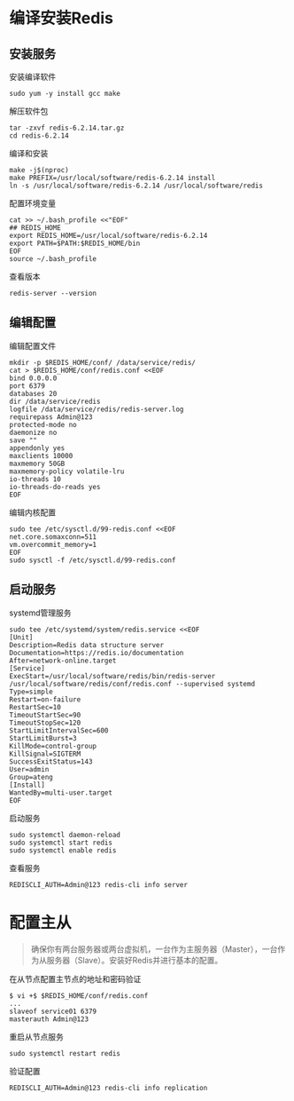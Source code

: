 # 编译安装Redis

## 安装服务

安装编译软件

```
sudo yum -y install gcc make
```

解压软件包

```
tar -zxvf redis-6.2.14.tar.gz
cd redis-6.2.14
```

编译和安装

```
make -j$(nproc)
make PREFIX=/usr/local/software/redis-6.2.14 install
ln -s /usr/local/software/redis-6.2.14 /usr/local/software/redis
```

配置环境变量

```
cat >> ~/.bash_profile <<"EOF"
## REDIS_HOME
export REDIS_HOME=/usr/local/software/redis-6.2.14
export PATH=$PATH:$REDIS_HOME/bin
EOF
source ~/.bash_profile
```

查看版本

```
redis-server --version
```

## 编辑配置

编辑配置文件

```
mkdir -p $REDIS_HOME/conf/ /data/service/redis/
cat > $REDIS_HOME/conf/redis.conf <<EOF
bind 0.0.0.0
port 6379
databases 20
dir /data/service/redis
logfile /data/service/redis/redis-server.log
requirepass Admin@123
protected-mode no
daemonize no
save ""
appendonly yes
maxclients 10000
maxmemory 50GB
maxmemory-policy volatile-lru
io-threads 10
io-threads-do-reads yes
EOF
```

编辑内核配置

```
sudo tee /etc/sysctl.d/99-redis.conf <<EOF
net.core.somaxconn=511
vm.overcommit_memory=1
EOF
sudo sysctl -f /etc/sysctl.d/99-redis.conf
```

## 启动服务

systemd管理服务

```
sudo tee /etc/systemd/system/redis.service <<EOF
[Unit]
Description=Redis data structure server
Documentation=https://redis.io/documentation
After=network-online.target
[Service]
ExecStart=/usr/local/software/redis/bin/redis-server /usr/local/software/redis/conf/redis.conf --supervised systemd
Type=simple
Restart=on-failure
RestartSec=10
TimeoutStartSec=90
TimeoutStopSec=120
StartLimitIntervalSec=600
StartLimitBurst=3
KillMode=control-group
KillSignal=SIGTERM
SuccessExitStatus=143
User=admin
Group=ateng
[Install]
WantedBy=multi-user.target
EOF
```

启动服务

```
sudo systemctl daemon-reload
sudo systemctl start redis
sudo systemctl enable redis
```

查看服务

```
REDISCLI_AUTH=Admin@123 redis-cli info server
```



# 配置主从

> 确保你有两台服务器或两台虚拟机，一台作为主服务器（Master），一台作为从服务器（Slave）。安装好Redis并进行基本的配置。

在从节点配置主节点的地址和密码验证

```
$ vi +$ $REDIS_HOME/conf/redis.conf
...
slaveof service01 6379
masterauth Admin@123
```

重启从节点服务

```
sudo systemctl restart redis
```

验证配置

```
REDISCLI_AUTH=Admin@123 redis-cli info replication
```

